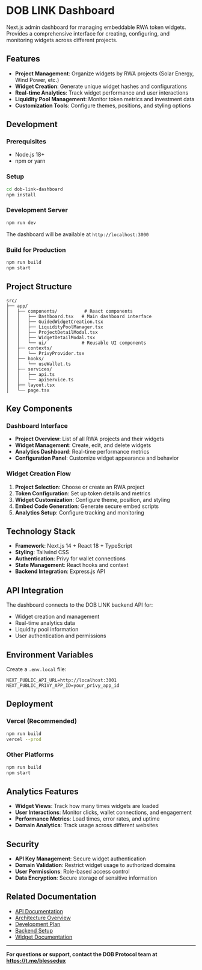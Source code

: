# DOB LINK Dashboard

Next.js admin dashboard for managing embeddable RWA token widgets. Provides a comprehensive interface for creating, configuring, and monitoring widgets across different projects.

## Features

- **Project Management**: Organize widgets by RWA projects (Solar Energy, Wind Power, etc.)
- **Widget Creation**: Generate unique widget hashes and configurations
- **Real-time Analytics**: Track widget performance and user interactions
- **Liquidity Pool Management**: Monitor token metrics and investment data
- **Customization Tools**: Configure themes, positions, and styling options

## Development

### Prerequisites

- Node.js 18+
- npm or yarn

### Setup

```bash
cd dob-link-dashboard
npm install
```

### Development Server

```bash
npm run dev
```

The dashboard will be available at `http://localhost:3000`

### Build for Production

```bash
npm run build
npm start
```

## Project Structure

```
src/
├── app/
│   ├── components/          # React components
│   │   ├── Dashboard.tsx   # Main dashboard interface
│   │   ├── GuidedWidgetCreation.tsx
│   │   ├── LiquidityPoolManager.tsx
│   │   ├── ProjectDetailModal.tsx
│   │   ├── WidgetDetailModal.tsx
│   │   └── ui/             # Reusable UI components
│   ├── contexts/
│   │   └── PrivyProvider.tsx
│   ├── hooks/
│   │   └── useWallet.ts
│   ├── services/
│   │   ├── api.ts
│   │   └── apiService.ts
│   ├── layout.tsx
│   └── page.tsx
```

## Key Components

### Dashboard Interface

- **Project Overview**: List of all RWA projects and their widgets
- **Widget Management**: Create, edit, and delete widgets
- **Analytics Dashboard**: Real-time performance metrics
- **Configuration Panel**: Customize widget appearance and behavior

### Widget Creation Flow

1. **Project Selection**: Choose or create an RWA project
2. **Token Configuration**: Set up token details and metrics
3. **Widget Customization**: Configure theme, position, and styling
4. **Embed Code Generation**: Generate secure embed scripts
5. **Analytics Setup**: Configure tracking and monitoring

## Technology Stack

- **Framework**: Next.js 14 + React 18 + TypeScript
- **Styling**: Tailwind CSS
- **Authentication**: Privy for wallet connections
- **State Management**: React hooks and context
- **Backend Integration**: Express.js API

## API Integration

The dashboard connects to the DOB LINK backend API for:

- Widget creation and management
- Real-time analytics data
- Liquidity pool information
- User authentication and permissions

## Environment Variables

Create a `.env.local` file:

```env
NEXT_PUBLIC_API_URL=http://localhost:3001
NEXT_PUBLIC_PRIVY_APP_ID=your_privy_app_id
```

## Deployment

### Vercel (Recommended)

```bash
npm run build
vercel --prod
```

### Other Platforms

```bash
npm run build
npm start
```

## Analytics Features

- **Widget Views**: Track how many times widgets are loaded
- **User Interactions**: Monitor clicks, wallet connections, and engagement
- **Performance Metrics**: Load times, error rates, and uptime
- **Domain Analytics**: Track usage across different websites

## Security

- **API Key Management**: Secure widget authentication
- **Domain Validation**: Restrict widget usage to authorized domains
- **User Permissions**: Role-based access control
- **Data Encryption**: Secure storage of sensitive information

## Related Documentation

- [API Documentation](../docs/api/README.md)
- [Architecture Overview](../docs/architecture/README.md)
- [Development Plan](../docs/architecture/TODO.md)
- [Backend Setup](../backend/README.md)
- [Widget Documentation](../dob-link-widget/README.md)

---

**For questions or support, contact the DOB Protocol team at https://t.me/blessedux**

